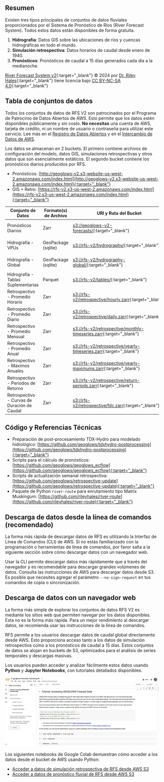 ## Resumen

Existen tres tipos principales de conjuntos de datos fluviales proporcionados por el Sistema de Pronóstico de Ríos (River Forecast System). Todos estos datos están disponibles de forma gratuita.

1. **Hidrografía**: Datos GIS sobre las ubicaciones de ríos y cuencas hidrográficas en todo el mundo.
2. **Simulación retrospectiva**: Datos horarios de caudal desde enero de 1940.
3. **Pronósticos**: Pronósticos de caudal a 15 días generados cada día a la medianoche.

[River Forecast System v2](https://www.geoglows.org){:target="_blank"} © 2024 por [Dr. Riley Hales](https://hales.app){:target="_blank"} tiene licencia bajo [CC BY-NC-SA 4.0](https://creativecommons.org/licenses/by-nc-sa/4.0/){:target="_blank"}

## Tabla de conjuntos de datos

Todos los conjuntos de datos de RFS V2 son patrocinados por el Programa de Patrocinio de Datos Abiertos de AWS. Esto permite que los datos estén disponibles públicamente y sin costo. **No necesitas** una cuenta de AWS, tarjeta de crédito, ni un nombre de usuario o contraseña para utilizar este servicio. Lee más en el [Registro de Datos Abiertos](https://registry.opendata.aws/geoglows-v2/) y en el [Intercambio de Datos de AWS](https://aws.amazon.com/marketplace/pp/prodview-aboaljwcz64zs).

Los datos se almacenan en 2 buckets. El primero contiene archivos de configuración del modelo, datos GIS, simulaciones retrospectivas y otros datos que son esencialmente estáticos. El segundo bucket contiene los pronósticos diarios producidos por RFS.

- Pronósticos: [http://geoglows-v2.s3-website-us-west-2.amazonaws.com/index.html](http://geoglows-v2.s3-website-us-west-2.amazonaws.com/index.html){:target="_blank"}
- GIS + Retro: [https://rfs-v2.s3-us-west-2.amazonaws.com/index.html](https://rfs-v2.s3-us-west-2.amazonaws.com/index.html){:target="_blank"}

| Conjunto de Datos                        | Formato(s) de Archivo | URI y Ruta del Bucket                                                                                                                         | Región AWS |
|------------------------------------------|------------------------|-----------------------------------------------------------------------------------------------------------------------------------------------|------------|
| Pronósticos Diarios                      | Zarr                   | [s3://geoglows-v2-forecasts/](https://geoglows-v2.s3-website-us-west-2.amazonaws.com/index.html){:target="_blank"}                          | us-west-2  |
| Hidrografía - VPUs                       | GeoPackage (sqlite)    | [s3://rfs-v2/hydrography/](https://rfs-v2.s3-us-west-2.amazonaws.com/index.html#hydrography/){:target="_blank"}                             | us-west-2  |
| Hidrografía - Global                     | GeoPackage (sqlite)    | [s3://rfs-v2/hydrography-global/](https://rfs-v2.s3-us-west-2.amazonaws.com/index.html#hydrography-global/){:target="_blank"}               | us-west-2  |
| Hidrografía - Tablas Suplementarias      | Parquet                | [s3://rfs-v2/tables/](https://rfs-v2.s3-us-west-2.amazonaws.com/index.html#tables/){:target="_blank"}                                       | us-west-2  |
| Retrospectivo - Promedio Horario         | Zarr                   | [s3://rfs-v2/retrospective/hourly.zarr](https://rfs-v2.s3-us-west-2.amazonaws.com/index.html#retrospective/){:target="_blank"}              | us-west-2  |
| Retrospectivo - Promedio Diario          | Zarr                   | [s3://rfs-v2/retrospective/daily.zarr](https://rfs-v2.s3-us-west-2.amazonaws.com/index.html#retrospective/){:target="_blank"}               | us-west-2  |
| Retrospectivo - Promedio Mensual         | Zarr                   | [s3://rfs-v2/retrospective/monthly-timeseries.zarr](https://rfs-v2.s3-us-west-2.amazonaws.com/index.html#retrospective/){:target="_blank"}  | us-west-2  |
| Retrospectivo - Promedio Anual           | Zarr                   | [s3://rfs-v2/retrospective/yearly-timeseries.zarr](https://rfs-v2.s3-us-west-2.amazonaws.com/index.html#retrospective/){:target="_blank"}   | us-west-2  |
| Retrospectivo - Máximos Anuales          | Zarr                   | [s3://rfs-v2/retrospective/yearly-maximums.zarr](https://rfs-v2.s3-us-west-2.amazonaws.com/index.html#retrospective/){:target="_blank"}     | us-west-2  |
| Retrospectivo - Periodos de Retorno      | Zarr                   | [s3://rfs-v2/retrospective/return-periods.zarr](https://rfs-v2.s3-us-west-2.amazonaws.com/index.html#retrospective/){:target="_blank"}      | us-west-2  |
| Retrospectivo - Curvas de Duración de Caudal | Zarr               | [s3://rfs-v2/retrospective/fdc.zarr](https://rfs-v2.s3-us-west-2.amazonaws.com/index.html#retrospective/){:target="_blank"}                | us-west-2  |

## Código y Referencias Técnicas

- Preparación de post-procesamiento TDX-Hydro para modelado hidrológico: [https://github.com/geoglows/tdxhydro-postprocessing](https://github.com/geoglows/tdxhydro-postprocessing){:target="_blank"}
- Scripts para el cálculo de pronósticos: [https://github.com/geoglows/geoglows_ecflow](https://github.com/geoglows/geoglows_ecflow){:target="_blank"}
- Scripts de actualización semanal retrospectiva: [https://github.com/geoglows/retrospective-update](https://github.com/geoglows/retrospective-update){:target="_blank"}
- Paquete de Python `river-route` para enrutamiento tipo Matrix Muskingum: [https://github.com/rileyhales/river-route](https://github.com/rileyhales/river-route){:target="_blank"}

## Descarga de datos desde la línea de comandos (recomendado)

La forma más rápida de descargar datos de RFS es utilizando la Interfaz de Línea de Comandos (CLI) de AWS. Si no estás familiarizado con la programación o herramientas de línea de comandos, por favor salta a la siguiente sección sobre cómo descargar datos con un navegador web.

Usar la CLI permite descargar datos más rápidamente que a través del navegador y es recomendable para descargar grandes volúmenes de datos. Consulta las instrucciones de AWS para descargar datos desde S3. Es posible que necesites agregar el parámetro `--no-sign-request` en tus comandos de copia o sincronización.

## Descarga de datos con un navegador web

La forma más simple de explorar los conjuntos de datos RFS V2 es mediante los sitios web que permiten navegar por los datos disponibles. Esta no es la forma más rápida. Para un mejor rendimiento al descargar datos, se recomienda usar las instrucciones de la línea de comandos.

RFS permite a los usuarios descargar datos de caudal global directamente desde AWS. Esto proporciona acceso tanto a los datos de simulación retrospectiva como a los pronósticos de caudal a 15 días. Estos conjuntos de datos se alojan en buckets de S3, optimizados para el análisis de series temporales y descargas masivas.

Los usuarios pueden acceder y analizar fácilmente estos datos usando **Python** y **Jupyter Notebooks**, con tutoriales detallados disponibles.

![Collab](../../static/images/image5.png)

Los siguientes notebooks de Google Colab demuestran cómo acceder a los datos desde el bucket de AWS usando Python:

- [Acceder a datos de simulación retrospectiva de RFS desde AWS S3](https://colab.research.google.com/drive/19f8n-YMqGxL_qcn3aw5yv4oYUFFlB8IK)
- [Acceder a datos de pronóstico fluvial de RFS desde AWS S3](https://colab.research.google.com/drive/1tOuybiHK3HuxwL0MHDhGRbU65-yaolGs)
